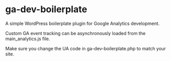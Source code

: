 ga-dev-boilerplate
================

A simple WordPress boilerplate plugin for Google Analytics development.

Custom GA event tracking can be asynchronously loaded from the main_analytics.js file.

Make sure you change the UA code in ga-dev-boilerplate.php to match your site.